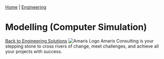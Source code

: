 [Home](https://amaris.com) | [Engineering](https://amaris.com/business-line/engineering/)
# Modelling (Computer Simulation)
[Back to Engineering Solutions](https://amaris.com/business-line/engineering/)
![Amaris Logo](https://amaris.com/wp-content/themes/amaris/dist/images/amaris-logo-pink.svg)
Amaris Consulting is your stepping stone to cross rivers of change, meet challenges, and achieve all your projects with success.
